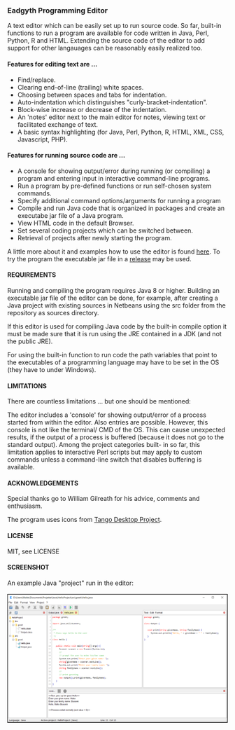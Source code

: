 <h3>Eadgyth Programming Editor</h3>
<p>
A text editor which can be easily set up to run source code. So far, built-in
functions to run a program are available for code written in Java, Perl, Python, R and
HTML. Extending the source code of the editor to add support for other langauages can
be reasonably easily realized too. 
<br>
<p>
<h4>Features for editing text are ...</h4>
<ul>
<li>Find/replace.</li>
<li>Clearing end-of-line (trailing) white spaces.</li>
<li>Choosing between spaces and tabs for indentation.</li>
<li>Auto-indentation which distinguishes "curly-bracket-indentation".</li>
<li>Block-wise increase or decrease of the indentation.</li>
<li>An 'notes' editor next to the main editor for notes, viewing text
    or facilitated exchange of text.</li>
<li>A basic syntax highlighting (for Java, Perl, Python, R, HTML, XML, CSS,
    Javascript, PHP).</li>
</ul>
<p>
<h4>Features for running source code are ...</h4>
<ul>
<li>A console for showing output/error during running (or compiling) a program and
    entering input in interactive command-line programs.</li>
<li>Run a program by pre-defined functions or run self-chosen system commands.</li>
<li>Specify additional command options/arguments for running a program</li>
<li>Compile and run Java code that is organized in packages and create an executabe jar
    file of a Java program.</li>
<li>View HTML code in the default Browser.</li>
<li>Set several coding projects which can be switched between.</li>
<li>Retrieval of projects after newly starting the program.</li>
</ul>
<p>
A little more about it and examples how to use the editor is found
<a href="https://eadgyth.github.io/Programming-Editor/">here</a>.
To try the program the executable jar file in a
<a href="https://github.com/Eadgyth/Programming-Editor/releases">release</a> may be used.
<br>
<h4>REQUIREMENTS</h4>
<p>
Running and compiling the program requires Java 8 or higher. Building an executable jar
file of the editor can be done, for example, after creating a Java project with existing
sources in Netbeans using the src folder from the repository as sources directory.
<p>
If this editor is used for compiling Java code by the built-in compile option it must
be made sure that it is run using the JRE contained in a JDK (and not the public JRE).
<p>
For using the built-in function to run code the path variables that point to the executables
of a programming language may have to be set in the OS (they have to under Windows).
<br>
<h4>LIMITATIONS</h4>
<p>
There are countless limitations ... but one should be mentioned:
<p>
The editor includes a 'console' for showing output/error of a process started from within
the editor. Also entries are possible. However, this console is not like the terminal/
CMD of the OS. This can cause unexpected results, if the output of a process is buffered
(because it does not go to the standard output). Among the project categories built-
in so far, this limitation applies to interactive Perl scripts but may apply to custom
commands unless a command-line switch that disables buffering is available.
<br>
<h4>ACKNOWLEDGEMENTS</h4>
<p>
Special thanks go to William Gilreath for his advice, comments and enthusiasm.
<br>
<p>
The program uses icons from
<a href="https://github.com/Distrotech/tango-icon-theme">Tango Desktop Project</a>.
<br>
<h4>LICENSE</h4>
<p>
MIT, see LICENSE<br>
<p>
<h4>SCREENSHOT</h4>
<p>
An example Java "project" run in the editor:
<br>
<br>
<img src="docs/images/ExampleProject.png" width="800"/><br><br>
